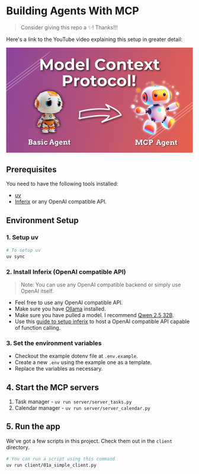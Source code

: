 # Building Agents With MCP

> Consider giving this repo a ✨! Thanks!!!

Here's a link to the YouTube video explaining this setup in greater detail:

[![Building Agents using MCP](./assets/building-mcp-agents.png)](https://youtu.be/9izHUWherYw)

## Prerequisites

You need to have the following tools installed:

- [uv](https://docs.astral.sh/uv/)
- [Inferix](https://github.com/YourTechBud/inferix) or any OpenAI compatible API.

## Environment Setup

### 1. Setup uv

```bash
# To setup uv
uv sync
```

### 2. Install Inferix (OpenAI compatible API)

> Note: You can use any OpenAI compatible backend or simply use OpenAI itself.

- Feel free to use any OpenAI compatible API.
- Make sure you have [Ollama](https://ollama.ai/) installed.
- Make sure you have pulled a model. I recommend [Qwen 2.5 32B](https://ollama.com/library/qwen2.5:32b).
- Use this [guide to setup inferix](https://github.com/YourTechBud/inferix) to host a OpenAI compatible API capable of function calling.

### 3. Set the environment variables

- Checkout the example dotenv file at `.env.example`.
- Create a new `.env` using the example one as a template.
- Replace the variables as necessary.

## 4. Start the MCP servers

1. Task manager - `uv run server/server_tasks.py`
2. Calendar manager - `uv run server/server_calendar.py`

## 5. Run the app

We've got a few scripts in this project. Check them out in the `client` directory.

```bash
# You can run a script using this command
uv run client/01a_simple_client.py
```
